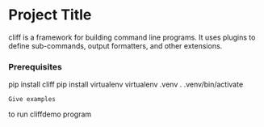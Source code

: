 # Project Title
cliff is a framework for building command line programs. It uses plugins to define sub-commands, output formatters, and other extensions.

### Prerequisites
pip install cliff
pip install virtualenv
virtualenv .venv
. .venv/bin/activate

```
Give examples
```
to run cliffdemo program
